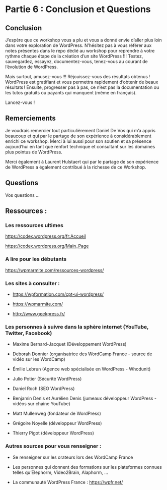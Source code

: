 ﻿# Partie 6 : Conclusion et Questions



## Conclusion

J’espère que ce workshop vous a plu et vous a donné envie d’aller plus loin dans votre exploration de WordPress.
N’hésitez pas à vous référer aux notes présentes dans le repo dédié au workshop pour reprendre à votre rythme chaque étape de la création d’un site WordPress !!!
Testez, sauvegardez, essayez, documentez-vous, tenez-vous au courant de l’évolution de WordPress.

Mais surtout, amusez-vous !!! Réjouissez-vous des résultats obtenus ! WordPress est gratifiant et vous permettra rapidement d’obtenir de beaux résultats !
Ensuite, progresser pas à pas, ce n’est pas la documentation ou les tutos gratuits ou payants qui manquent (même en français).

Lancez-vous !


## Remerciements

Je voudrais remercier tout particulièrement Daniel De Vos qui m’a appris beaucoup et qui par le partage de son expérience à considérablement enrichi ce workshop.
Merci à lui aussi pour son soutien et sa présence aujourd’hui en tant que renfort technique et consultant sur les domaines plus pointus de WordPress.

Merci également à Laurent Hulstaert qui par le partage de son expérience de WordPress a également contribué à la richesse de ce Workshop.


## Questions

Vos questions ...



## Ressources :


### Les ressources ultimes

https://codex.wordpress.org/fr:Accueil

https://codex.wordpress.org/Main_Page


### A lire pour les débutants

https://wpmarmite.com/ressources-wordpress/


### Les sites à consulter :

* https://wpformation.com/cpt-ui-wordpress/

* https://wpmarmite.com/

* http://www.geekpress.fr/


### Les personnes à suivre dans la sphère internet (YouTube, Twitter, Facebook)

* Maxime Bernard-Jacquet (Développement WordPress)

* Deborah Donnier (organisatrice des WordCamp France - source de vidéo sur les WordCamp)

* Émilie Lebrun (Agence web spécialisée en WordPress - Whodunit)

* Julio Potier (Sécurité WordPress)

* Daniel Roch (SEO WordPress)

* Benjamin Denis et Aurélien Denis (jumeaux développeur WordPress - vidéos sur chaine YouTube)

* Matt Mullenweg (fondateur de WordPress)

* Grégoire Noyelle (développeur WordPress)

* Thierry Pigot (développeur WordPress)


### Autres sources pour vous renseigner :

* Se renseigner sur les orateurs lors des WordCamp France

* Les personnes qui donnent des formations sur les plateformes
connues telles qu’Elephorm, Video2Brain, Alaphorm, ...

* La communauté WordPress France : https://wpfr.net/












